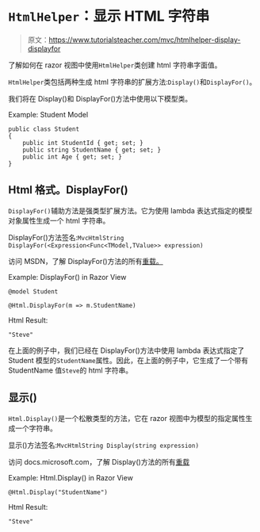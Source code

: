 # `HtmlHelper`：显示 HTML 字符串

> 原文：<https://www.tutorialsteacher.com/mvc/htmlhelper-display-displayfor>

了解如何在 razor 视图中使用`HtmlHelper`类创建 html 字符串字面值。

`HtmlHelper`类包括两种生成 html 字符串的扩展方法:`Display()`和`DisplayFor()`。

我们将在 Display()和 DisplayFor()方法中使用以下模型类。

Example: Student Model 

```
public class Student
{
    public int StudentId { get; set; }
    public string StudentName { get; set; }
    public int Age { get; set; }
} 
```

## Html 格式。DisplayFor()

`DisplayFor()`辅助方法是强类型扩展方法。它为使用 lambda 表达式指定的模型对象属性生成一个 html 字符串。

DisplayFor()方法签名:`MvcHtmlString DisplayFor(<Expression<Func<TModel,TValue>> expression)`

访问 MSDN，了解 DisplayFor()方法的所有[重载。](https://docs.microsoft.com/en-us/dotnet/api/system.web.mvc.html.displayextensions.displayfor?view=aspnet-mvc-5.2)

Example: DisplayFor() in Razor View 

```
@model Student

@Html.DisplayFor(m => m.StudentName) 
```

Html Result:

```
"Steve"
```

在上面的例子中，我们已经在 DisplayFor()方法中使用 lambda 表达式指定了 Student 模型的`StudentName`属性。因此，在上面的例子中，它生成了一个带有 StudentName 值`Steve`的 html 字符串。

## 显示()

`Html.Display()`是一个松散类型的方法，它在 razor 视图中为模型的指定属性生成一个字符串。

显示()方法签名:`MvcHtmlString Display(string expression)`

访问 docs.microsoft.com，了解 Display()方法的所有[重载](https://docs.microsoft.com/en-us/dotnet/api/system.web.mvc.html.displayextensions.display?view=aspnet-mvc-5.2)

Example: Html.Display() in Razor View 

```
@Html.Display("StudentName") 
```

Html Result:

```
"Steve"
```


